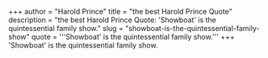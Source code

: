 +++
author = "Harold Prince"
title = "the best Harold Prince Quote"
description = "the best Harold Prince Quote: 'Showboat' is the quintessential family show."
slug = "showboat-is-the-quintessential-family-show"
quote = '''Showboat' is the quintessential family show.'''
+++
'Showboat' is the quintessential family show.
